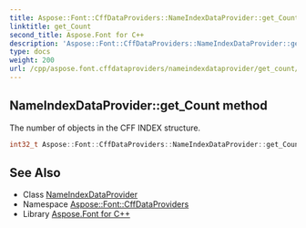 ```yaml
---
title: Aspose::Font::CffDataProviders::NameIndexDataProvider::get_Count method
linktitle: get_Count
second_title: Aspose.Font for C++
description: 'Aspose::Font::CffDataProviders::NameIndexDataProvider::get_Count method. The number of objects in the CFF INDEX structure in C++.'
type: docs
weight: 200
url: /cpp/aspose.font.cffdataproviders/nameindexdataprovider/get_count/
---
```

## NameIndexDataProvider::get_Count method


The number of objects in the CFF INDEX structure.

```cpp
int32_t Aspose::Font::CffDataProviders::NameIndexDataProvider::get_Count() override=0
```

## See Also

* Class [NameIndexDataProvider](../)
* Namespace [Aspose::Font::CffDataProviders](../../)
* Library [Aspose.Font for C++](../../../)
